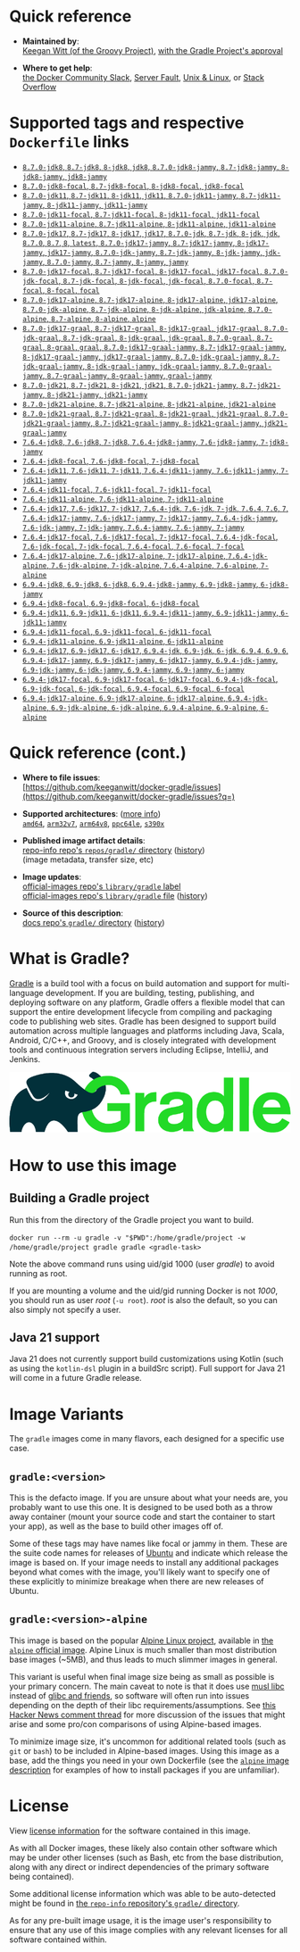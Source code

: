 <!--

********************************************************************************

WARNING:

    DO NOT EDIT "gradle/README.md"

    IT IS AUTO-GENERATED

    (from the other files in "gradle/" combined with a set of templates)

********************************************************************************

-->

# Quick reference

-	**Maintained by**:  
	[Keegan Witt (of the Groovy Project)](https://github.com/keeganwitt/docker-gradle), [with the Gradle Project's approval](https://discuss.gradle.org/t/official-docker-images/21159/8)

-	**Where to get help**:  
	[the Docker Community Slack](https://dockr.ly/comm-slack), [Server Fault](https://serverfault.com/help/on-topic), [Unix & Linux](https://unix.stackexchange.com/help/on-topic), or [Stack Overflow](https://stackoverflow.com/help/on-topic)

# Supported tags and respective `Dockerfile` links

-	[`8.7.0-jdk8`, `8.7-jdk8`, `8-jdk8`, `jdk8`, `8.7.0-jdk8-jammy`, `8.7-jdk8-jammy`, `8-jdk8-jammy`, `jdk8-jammy`](https://github.com/keeganwitt/docker-gradle/blob/9a1868d61f289a711881d5af0299308968b0fc65/jdk8/Dockerfile)
-	[`8.7.0-jdk8-focal`, `8.7-jdk8-focal`, `8-jdk8-focal`, `jdk8-focal`](https://github.com/keeganwitt/docker-gradle/blob/9a1868d61f289a711881d5af0299308968b0fc65/jdk8-focal/Dockerfile)
-	[`8.7.0-jdk11`, `8.7-jdk11`, `8-jdk11`, `jdk11`, `8.7.0-jdk11-jammy`, `8.7-jdk11-jammy`, `8-jdk11-jammy`, `jdk11-jammy`](https://github.com/keeganwitt/docker-gradle/blob/9a1868d61f289a711881d5af0299308968b0fc65/jdk11/Dockerfile)
-	[`8.7.0-jdk11-focal`, `8.7-jdk11-focal`, `8-jdk11-focal`, `jdk11-focal`](https://github.com/keeganwitt/docker-gradle/blob/9a1868d61f289a711881d5af0299308968b0fc65/jdk11-focal/Dockerfile)
-	[`8.7.0-jdk11-alpine`, `8.7-jdk11-alpine`, `8-jdk11-alpine`, `jdk11-alpine`](https://github.com/keeganwitt/docker-gradle/blob/9a1868d61f289a711881d5af0299308968b0fc65/jdk11-alpine/Dockerfile)
-	[`8.7.0-jdk17`, `8.7-jdk17`, `8-jdk17`, `jdk17`, `8.7.0-jdk`, `8.7-jdk`, `8-jdk`, `jdk`, `8.7.0`, `8.7`, `8`, `latest`, `8.7.0-jdk17-jammy`, `8.7-jdk17-jammy`, `8-jdk17-jammy`, `jdk17-jammy`, `8.7.0-jdk-jammy`, `8.7-jdk-jammy`, `8-jdk-jammy`, `jdk-jammy`, `8.7.0-jammy`, `8.7-jammy`, `8-jammy`, `jammy`](https://github.com/keeganwitt/docker-gradle/blob/9a1868d61f289a711881d5af0299308968b0fc65/jdk17/Dockerfile)
-	[`8.7.0-jdk17-focal`, `8.7-jdk17-focal`, `8-jdk17-focal`, `jdk17-focal`, `8.7.0-jdk-focal`, `8.7-jdk-focal`, `8-jdk-focal`, `jdk-focal`, `8.7.0-focal`, `8.7-focal`, `8-focal`, `focal`](https://github.com/keeganwitt/docker-gradle/blob/9a1868d61f289a711881d5af0299308968b0fc65/jdk17-focal/Dockerfile)
-	[`8.7.0-jdk17-alpine`, `8.7-jdk17-alpine`, `8-jdk17-alpine`, `jdk17-alpine`, `8.7.0-jdk-alpine`, `8.7-jdk-alpine`, `8-jdk-alpine`, `jdk-alpine`, `8.7.0-alpine`, `8.7-alpine`, `8-alpine`, `alpine`](https://github.com/keeganwitt/docker-gradle/blob/9a1868d61f289a711881d5af0299308968b0fc65/jdk17-alpine/Dockerfile)
-	[`8.7.0-jdk17-graal`, `8.7-jdk17-graal`, `8-jdk17-graal`, `jdk17-graal`, `8.7.0-jdk-graal`, `8.7-jdk-graal`, `8-jdk-graal`, `jdk-graal`, `8.7.0-graal`, `8.7-graal`, `8-graal`, `graal`, `8.7.0-jdk17-graal-jammy`, `8.7-jdk17-graal-jammy`, `8-jdk17-graal-jammy`, `jdk17-graal-jammy`, `8.7.0-jdk-graal-jammy`, `8.7-jdk-graal-jammy`, `8-jdk-graal-jammy`, `jdk-graal-jammy`, `8.7.0-graal-jammy`, `8.7-graal-jammy`, `8-graal-jammy`, `graal-jammy`](https://github.com/keeganwitt/docker-gradle/blob/9a1868d61f289a711881d5af0299308968b0fc65/jdk17-graal/Dockerfile)
-	[`8.7.0-jdk21`, `8.7-jdk21`, `8-jdk21`, `jdk21`, `8.7.0-jdk21-jammy`, `8.7-jdk21-jammy`, `8-jdk21-jammy`, `jdk21-jammy`](https://github.com/keeganwitt/docker-gradle/blob/9a1868d61f289a711881d5af0299308968b0fc65/jdk21/Dockerfile)
-	[`8.7.0-jdk21-alpine`, `8.7-jdk21-alpine`, `8-jdk21-alpine`, `jdk21-alpine`](https://github.com/keeganwitt/docker-gradle/blob/9a1868d61f289a711881d5af0299308968b0fc65/jdk21-alpine/Dockerfile)
-	[`8.7.0-jdk21-graal`, `8.7-jdk21-graal`, `8-jdk21-graal`, `jdk21-graal`, `8.7.0-jdk21-graal-jammy`, `8.7-jdk21-graal-jammy`, `8-jdk21-graal-jammy`, `jdk21-graal-jammy`](https://github.com/keeganwitt/docker-gradle/blob/9a1868d61f289a711881d5af0299308968b0fc65/jdk21-graal/Dockerfile)
-	[`7.6.4-jdk8`, `7.6-jdk8`, `7-jdk8`, `7.6.4-jdk8-jammy`, `7.6-jdk8-jammy`, `7-jdk8-jammy`](https://github.com/keeganwitt/docker-gradle/blob/59c9fb1b24acf80a7da05dc2461c0f1b2b211527/jdk8/Dockerfile)
-	[`7.6.4-jdk8-focal`, `7.6-jdk8-focal`, `7-jdk8-focal`](https://github.com/keeganwitt/docker-gradle/blob/59c9fb1b24acf80a7da05dc2461c0f1b2b211527/jdk8-focal/Dockerfile)
-	[`7.6.4-jdk11`, `7.6-jdk11`, `7-jdk11`, `7.6.4-jdk11-jammy`, `7.6-jdk11-jammy`, `7-jdk11-jammy`](https://github.com/keeganwitt/docker-gradle/blob/59c9fb1b24acf80a7da05dc2461c0f1b2b211527/jdk11/Dockerfile)
-	[`7.6.4-jdk11-focal`, `7.6-jdk11-focal`, `7-jdk11-focal`](https://github.com/keeganwitt/docker-gradle/blob/59c9fb1b24acf80a7da05dc2461c0f1b2b211527/jdk11-focal/Dockerfile)
-	[`7.6.4-jdk11-alpine`, `7.6-jdk11-alpine`, `7-jdk11-alpine`](https://github.com/keeganwitt/docker-gradle/blob/59c9fb1b24acf80a7da05dc2461c0f1b2b211527/jdk11-alpine/Dockerfile)
-	[`7.6.4-jdk17`, `7.6-jdk17`, `7-jdk17`, `7.6.4-jdk`, `7.6-jdk`, `7-jdk`, `7.6.4`, `7.6`, `7`, `7.6.4-jdk17-jammy`, `7.6-jdk17-jammy`, `7-jdk17-jammy`, `7.6.4-jdk-jammy`, `7.6-jdk-jammy`, `7-jdk-jammy`, `7.6.4-jammy`, `7.6-jammy`, `7-jammy`](https://github.com/keeganwitt/docker-gradle/blob/59c9fb1b24acf80a7da05dc2461c0f1b2b211527/jdk17/Dockerfile)
-	[`7.6.4-jdk17-focal`, `7.6-jdk17-focal`, `7-jdk17-focal`, `7.6.4-jdk-focal`, `7.6-jdk-focal`, `7-jdk-focal`, `7.6.4-focal`, `7.6-focal`, `7-focal`](https://github.com/keeganwitt/docker-gradle/blob/59c9fb1b24acf80a7da05dc2461c0f1b2b211527/jdk17-focal/Dockerfile)
-	[`7.6.4-jdk17-alpine`, `7.6-jdk17-alpine`, `7-jdk17-alpine`, `7.6.4-jdk-alpine`, `7.6-jdk-alpine`, `7-jdk-alpine`, `7.6.4-alpine`, `7.6-alpine`, `7-alpine`](https://github.com/keeganwitt/docker-gradle/blob/59c9fb1b24acf80a7da05dc2461c0f1b2b211527/jdk17-alpine/Dockerfile)
-	[`6.9.4-jdk8`, `6.9-jdk8`, `6-jdk8`, `6.9.4-jdk8-jammy`, `6.9-jdk8-jammy`, `6-jdk8-jammy`](https://github.com/keeganwitt/docker-gradle/blob/5860d04d193e0a97c41d63a00f6eed1df67be293/jdk8/Dockerfile)
-	[`6.9.4-jdk8-focal`, `6.9-jdk8-focal`, `6-jdk8-focal`](https://github.com/keeganwitt/docker-gradle/blob/5860d04d193e0a97c41d63a00f6eed1df67be293/jdk8-focal/Dockerfile)
-	[`6.9.4-jdk11`, `6.9-jdk11`, `6-jdk11`, `6.9.4-jdk11-jammy`, `6.9-jdk11-jammy`, `6-jdk11-jammy`](https://github.com/keeganwitt/docker-gradle/blob/5860d04d193e0a97c41d63a00f6eed1df67be293/jdk11/Dockerfile)
-	[`6.9.4-jdk11-focal`, `6.9-jdk11-focal`, `6-jdk11-focal`](https://github.com/keeganwitt/docker-gradle/blob/5860d04d193e0a97c41d63a00f6eed1df67be293/jdk11-focal/Dockerfile)
-	[`6.9.4-jdk11-alpine`, `6.9-jdk11-alpine`, `6-jdk11-alpine`](https://github.com/keeganwitt/docker-gradle/blob/5860d04d193e0a97c41d63a00f6eed1df67be293/jdk11-alpine/Dockerfile)
-	[`6.9.4-jdk17`, `6.9-jdk17`, `6-jdk17`, `6.9.4-jdk`, `6.9-jdk`, `6-jdk`, `6.9.4`, `6.9`, `6`, `6.9.4-jdk17-jammy`, `6.9-jdk17-jammy`, `6-jdk17-jammy`, `6.9.4-jdk-jammy`, `6.9-jdk-jammy`, `6-jdk-jammy`, `6.9.4-jammy`, `6.9-jammy`, `6-jammy`](https://github.com/keeganwitt/docker-gradle/blob/5860d04d193e0a97c41d63a00f6eed1df67be293/jdk17/Dockerfile)
-	[`6.9.4-jdk17-focal`, `6.9-jdk17-focal`, `6-jdk17-focal`, `6.9.4-jdk-focal`, `6.9-jdk-focal`, `6-jdk-focal`, `6.9.4-focal`, `6.9-focal`, `6-focal`](https://github.com/keeganwitt/docker-gradle/blob/5860d04d193e0a97c41d63a00f6eed1df67be293/jdk17-focal/Dockerfile)
-	[`6.9.4-jdk17-alpine`, `6.9-jdk17-alpine`, `6-jdk17-alpine`, `6.9.4-jdk-alpine`, `6.9-jdk-alpine`, `6-jdk-alpine`, `6.9.4-alpine`, `6.9-alpine`, `6-alpine`](https://github.com/keeganwitt/docker-gradle/blob/5860d04d193e0a97c41d63a00f6eed1df67be293/jdk17-alpine/Dockerfile)

# Quick reference (cont.)

-	**Where to file issues**:  
	[https://github.com/keeganwitt/docker-gradle/issues](https://github.com/keeganwitt/docker-gradle/issues?q=)

-	**Supported architectures**: ([more info](https://github.com/docker-library/official-images#architectures-other-than-amd64))  
	[`amd64`](https://hub.docker.com/r/amd64/gradle/), [`arm32v7`](https://hub.docker.com/r/arm32v7/gradle/), [`arm64v8`](https://hub.docker.com/r/arm64v8/gradle/), [`ppc64le`](https://hub.docker.com/r/ppc64le/gradle/), [`s390x`](https://hub.docker.com/r/s390x/gradle/)

-	**Published image artifact details**:  
	[repo-info repo's `repos/gradle/` directory](https://github.com/docker-library/repo-info/blob/master/repos/gradle) ([history](https://github.com/docker-library/repo-info/commits/master/repos/gradle))  
	(image metadata, transfer size, etc)

-	**Image updates**:  
	[official-images repo's `library/gradle` label](https://github.com/docker-library/official-images/issues?q=label%3Alibrary%2Fgradle)  
	[official-images repo's `library/gradle` file](https://github.com/docker-library/official-images/blob/master/library/gradle) ([history](https://github.com/docker-library/official-images/commits/master/library/gradle))

-	**Source of this description**:  
	[docs repo's `gradle/` directory](https://github.com/docker-library/docs/tree/master/gradle) ([history](https://github.com/docker-library/docs/commits/master/gradle))

# What is Gradle?

[Gradle](https://gradle.org/) is a build tool with a focus on build automation and support for multi-language development. If you are building, testing, publishing, and deploying software on any platform, Gradle offers a flexible model that can support the entire development lifecycle from compiling and packaging code to publishing web sites. Gradle has been designed to support build automation across multiple languages and platforms including Java, Scala, Android, C/C++, and Groovy, and is closely integrated with development tools and continuous integration servers including Eclipse, IntelliJ, and Jenkins.

![logo](https://raw.githubusercontent.com/docker-library/docs/c3d3ca6beed000f9ba6eabc98f3399158f520256/gradle/logo.png)

# How to use this image

## Building a Gradle project

Run this from the directory of the Gradle project you want to build.

`docker run --rm -u gradle -v "$PWD":/home/gradle/project -w /home/gradle/project gradle gradle <gradle-task>`

Note the above command runs using uid/gid 1000 (user *gradle*) to avoid running as root.

If you are mounting a volume and the uid/gid running Docker is not *1000*, you should run as user *root* (`-u root`). *root* is also the default, so you can also simply not specify a user.

## Java 21 support

Java 21 does not currently support build customizations using Kotlin (such as using the `kotlin-dsl` plugin in a buildSrc script). Full support for Java 21 will come in a future Gradle release.

# Image Variants

The `gradle` images come in many flavors, each designed for a specific use case.

## `gradle:<version>`

This is the defacto image. If you are unsure about what your needs are, you probably want to use this one. It is designed to be used both as a throw away container (mount your source code and start the container to start your app), as well as the base to build other images off of.

Some of these tags may have names like focal or jammy in them. These are the suite code names for releases of [Ubuntu](https://wiki.ubuntu.com/Releases) and indicate which release the image is based on. If your image needs to install any additional packages beyond what comes with the image, you'll likely want to specify one of these explicitly to minimize breakage when there are new releases of Ubuntu.

## `gradle:<version>-alpine`

This image is based on the popular [Alpine Linux project](https://alpinelinux.org), available in [the `alpine` official image](https://hub.docker.com/_/alpine). Alpine Linux is much smaller than most distribution base images (~5MB), and thus leads to much slimmer images in general.

This variant is useful when final image size being as small as possible is your primary concern. The main caveat to note is that it does use [musl libc](https://musl.libc.org) instead of [glibc and friends](https://www.etalabs.net/compare_libcs.html), so software will often run into issues depending on the depth of their libc requirements/assumptions. See [this Hacker News comment thread](https://news.ycombinator.com/item?id=10782897) for more discussion of the issues that might arise and some pro/con comparisons of using Alpine-based images.

To minimize image size, it's uncommon for additional related tools (such as `git` or `bash`) to be included in Alpine-based images. Using this image as a base, add the things you need in your own Dockerfile (see the [`alpine` image description](https://hub.docker.com/_/alpine/) for examples of how to install packages if you are unfamiliar).

# License

View [license information](https://gradle.org/license/) for the software contained in this image.

As with all Docker images, these likely also contain other software which may be under other licenses (such as Bash, etc from the base distribution, along with any direct or indirect dependencies of the primary software being contained).

Some additional license information which was able to be auto-detected might be found in [the `repo-info` repository's `gradle/` directory](https://github.com/docker-library/repo-info/tree/master/repos/gradle).

As for any pre-built image usage, it is the image user's responsibility to ensure that any use of this image complies with any relevant licenses for all software contained within.
